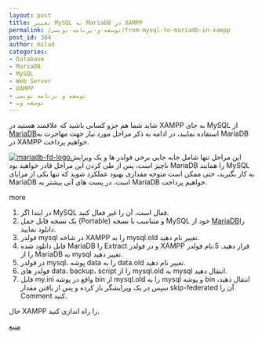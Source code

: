 ```yaml
---
layout: post
title: تغییر MySQL به MariaDB در XAMPP
permalink: /توسعه-و-برنامه-نویسی/from-mysql-to-mariadb-in-xampp
post_id: 384
author: milad
categories: 
- Database
- MariaDB
- MySQL
- Web Server
- XAMPP
- توسعه و برنامه نویسی
- توسعه وب
---
```


شاید شما هم جزو کسانی باشید که علاقمند هستید در XAMPP به جای MySQL از 
[MariaDB](https://mariadb.org/)استفاده نمایید، در ادامه به ذکر مراحل مورد نیاز جهت مهاجرت به MariaDB در XAMPP  خواهیم پرداخت.

[![mariadb-fd-logo](http://tuxgeek.ir/wp-content/uploads/2014/09/ice_logo-5dcea9e47b780ff52f75c3c3304d54827f56211e-150x150.png)](http://tuxgeek.ir/wp-content/uploads/2014/09/ice_logo-5dcea9e47b780ff52f75c3c3304d54827f56211e.png)این مراحل تنها شامل جابه جایی برخی فولدر ها و یک ویرایش ناچیز است، پس از طی کردن این مراحل قادر خواهید بود  MariaDB را همانند MySQL به کار بگیرید، حتی ممکن است متوجه مقداری بهبود عملکرد شوید که تنها یکی از مزایای MariaDB است، در پست های آتی بیشتر به MariaDB خواهیم پرداخت.

more

1. در ابتدا اگر MySQL فعال است، آن را غیر فعال کنید.
2. یک نسخه قابل حمل (Portable) و متناسب با نسخه MySQL خود از 
[MariaDB](https://downloads.mariadb.org/)را دانلود نمایید.
3. فولدر mysql در شاخه XAMPP را به mysql.old تغییر نام دهید.
4. فایل دانلود شده MariaDB را Extract و در فولدر XAMPP قرار دهید.
5.نام فولدر را از MariaDB به mysql تغییر دهید.
6. در فولدر mysql، پوشه data را به data.old تغییر نام دهید.
7. فولدر های data، backup، script  را از mysql.old به mysql انتقال دهید.
8. فایل my.ini واقع در پوشه bin از mysql.old را به mysql و پوشه bin انتقال دهید، سپس در یک ویرایشگر باز کرده و پس از یافتن مقدار skip-federated آن را Comment کنید.

حال XAMPP را راه اندازی کنید.


[منبع](https://articlebin.michaelmilette.com/how-to-upgrade-mysql-to-mariadb-in-xampp-in-5-minutes-on-windows/)